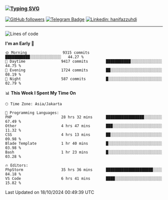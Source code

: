 ### [![Typing SVG](https://readme-typing-svg.herokuapp.com?font=lato&size=22&lines=Hi+There+👋)](https://git.io/typing-svg) 

[![GitHub followers](https://img.shields.io/github/followers/hanifazzuhdi?label=Follow&style=social)](https://github.com/hanifazzuhdi/?tab=follow) 
[![Telegram Badge](https://img.shields.io/badge/-hanif0198-blue?style=social&logo=telegram&link=https://www.t.me/hanif0198/)](https://www.t.me/hanif0198/) 
[![Linkedin: hanifazzuhdi](https://img.shields.io/badge/-hanifazzuhdi-blue?style=flat-square&logo=Linkedin&logoColor=white&link=https://www.linkedin.com/in/hanif-az-zuhdi-69688019b/)](https://www.linkedin.com/in/hanif-az-zuhdi-69688019b/) 

<hr/>

<!--START_SECTION:waka-->
![Lines of code](https://img.shields.io/badge/From%20Hello%20World%20I%27ve%20Written-71.2%20million%20lines%20of%20code-blue)

**I'm an Early 🐤** 

```text
🌞 Morning                9315 commits        ███████████░░░░░░░░░░░░░░   44.27 % 
🌆 Daytime                9417 commits        ███████████░░░░░░░░░░░░░░   44.75 % 
🌃 Evening                1724 commits        ██░░░░░░░░░░░░░░░░░░░░░░░   08.19 % 
🌙 Night                  587 commits         █░░░░░░░░░░░░░░░░░░░░░░░░   02.79 % 
```


📊 **This Week I Spent My Time On** 

```text
🕑︎ Time Zone: Asia/Jakarta

💬 Programming Languages: 
PHP                      28 hrs 32 mins      █████████████████░░░░░░░░   67.49 % 
Other                    4 hrs 47 mins       ███░░░░░░░░░░░░░░░░░░░░░░   11.32 % 
CSS                      4 hrs 13 mins       ██░░░░░░░░░░░░░░░░░░░░░░░   09.98 % 
Blade Template           1 hr 40 mins        █░░░░░░░░░░░░░░░░░░░░░░░░   03.98 % 
Bash                     1 hr 23 mins        █░░░░░░░░░░░░░░░░░░░░░░░░   03.28 % 

🔥 Editors: 
PhpStorm                 35 hrs 36 mins      █████████████████████░░░░   84.18 % 
VS Code                  6 hrs 41 mins       ████░░░░░░░░░░░░░░░░░░░░░   15.82 % 
```


 Last Updated on 18/10/2024 00:49:39 UTC
<!--END_SECTION:waka-->

